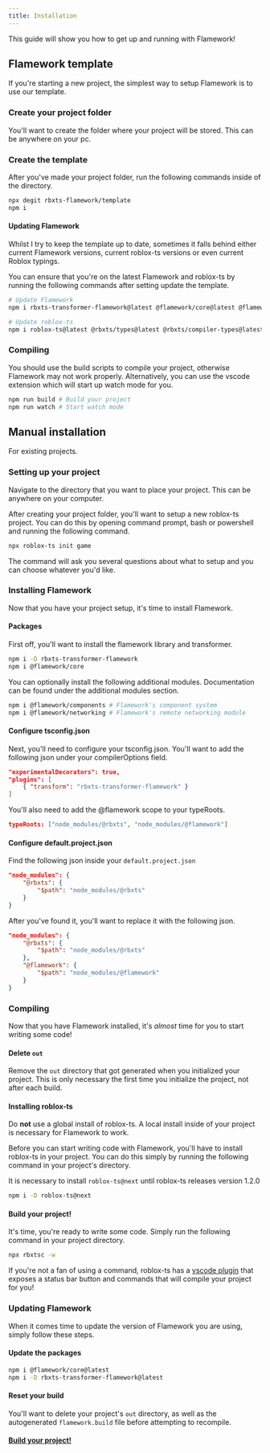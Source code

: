 ```yaml
---
title: Installation
---
```


This guide will show you how to get up and running with Flamework!

## Flamework template
If you're starting a new project, the simplest way to setup Flamework is to use our template.

### Create your project folder
You'll want to create the folder where your project will be stored. This can be anywhere on your pc.

### Create the template
After you've made your project folder, run the following commands inside of the directory.

```bash
npx degit rbxts-flamework/template
npm i
```

#### Updating Flamework
Whilst I try to keep the template up to date, sometimes it falls behind either current Flamework versions, current roblox-ts versions or even current Roblox typings.

You can ensure that you're on the latest Flamework and roblox-ts by running the following commands after setting update the template.

```bash
# Update Flamework
npm i rbxts-transformer-flamework@latest @flamework/core@latest @flamework/networking@latest @flamework/components@latest

# Update roblox-ts
npm i roblox-ts@latest @rbxts/types@latest @rbxts/compiler-types@latest
```

### Compiling
You should use the build scripts to compile your project, otherwise Flamework may not work properly.
Alternatively, you can use the vscode extension which will start up watch mode for you.

```bash
npm run build # Build your project
npm run watch # Start watch mode
```

## Manual installation
For existing projects.

### Setting up your project
Navigate to the directory that you want to place your project. This can be anywhere on your computer.

After creating your project folder, you'll want to setup a new roblox-ts project. You can do this by opening command prompt, bash or powershell
and running the following command.
```bash
npx roblox-ts init game
```

The command will ask you several questions about what to setup and you can choose whatever you'd like.

### Installing Flamework
Now that you have your project setup, it's time to install Flamework.

#### Packages

First off, you'll want to install the flamework library and transformer.
```bash
npm i -D rbxts-transformer-flamework
npm i @flamework/core
```

You can optionally install the following additional modules. Documentation can be found under the additional modules section.
```bash
npm i @flamework/components # Flamework's component system
npm i @flamework/networking # Flamework's remote networking module
```

#### Configure tsconfig.json

Next, you'll need to configure your tsconfig.json.
You'll want to add the following json under your compilerOptions field.
```json
"experimentalDecorators": true,
"plugins": [
	{ "transform": "rbxts-transformer-flamework" }
]
```

You'll also need to add the @flamework scope to your typeRoots.

```json
typeRoots: ["node_modules/@rbxts", "node_modules/@flamework"]
```

#### Configure default.project.json

Find the following json inside your `default.project.json`
```json
"node_modules": {
	"@rbxts": {
		"$path": "node_modules/@rbxts"
	}
}
```

After you've found it, you'll want to replace it with the following json.
```json
"node_modules": {
	"@rbxts": {
		"$path": "node_modules/@rbxts"
	},
	"@flamework": {
		"$path": "node_modules/@flamework"
	}
}
```

### Compiling

Now that you have Flamework installed, it's *almost* time for you to start writing some code!

#### Delete `out`
Remove the `out` directory that got generated when you initialized your project.
This is only necessary the first time you initialize the project, not after each build.

#### Installing roblox-ts
Do **not** use a global install of roblox-ts. A local install inside of your project is necessary for Flamework to work.

Before you can start writing code with Flamework, you'll have to install roblox-ts in your project.
You can do this simply by running the following command in your project's directory.

It is necessary to install `roblox-ts@next` until roblox-ts releases version 1.2.0
```bash
npm i -D roblox-ts@next
```

#### Build your project!
It's time, you're ready to write some code. Simply run the following command in your project directory.
```bash
npx rbxtsc -w
```

If you're not a fan of using a command, roblox-ts has a [vscode plugin](https://marketplace.visualstudio.com/items?itemName=Roblox-TS.vscode-roblox-ts) that exposes a status bar button and commands that will compile your project for you!

### Updating Flamework
When it comes time to update the version of Flamework you are using, simply follow these steps.

#### Update the packages
```bash
npm i @flamework/core@latest
npm i -D rbxts-transformer-flamework@latest
```

#### Reset your build
You'll want to delete your project's `out` directory, as well as the autogenerated `flamework.build` file before attempting to recompile.


#### [Build your project!](#build-your-project)
